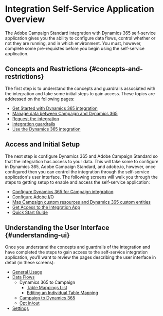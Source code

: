 # Integration Self-Service Application Overview

The Adobe Campaign Standard integration with Dynamics 365 self-service application gives you the ability to configure data flows, control whether or not they are running, and in which environment.   You must, however, complete some pre-requistes before you begin using the self-service application.

## Concepts and Restrictions {#concepts-and-restrictions}

The first step is to understand the concepts and guardrails associated with the integration and take some initial steps to gain access.    These topics are addressed on the following pages:
* [Get Started with Dynamics 365 integration](integrating/using/d365-acs-get-started.md)
* [Manage data between Campaign and Dynamics 365](integrating/using/d365-acs-notices-and-recommendations.md)
* [Request the integration](integrating/using/d365-acs-requesting-the-integration.md)
* [Integration guardrails](integrating/using/d365-acs-guardrails.md)
* [Use the Dynamics 365 integration](integrating/using/d365-acs-using-the-integration.md)  
 
## Access and Initial Setup 
 
The next step is configure Dynamics 365 and Adobe Campaign Standard so that the integration has access to your data.   This will take some to configure in Dynamics 365, Adobe Campaign Standard, and adobe.io, however, once configured then you can control the integration through the self-service application's user interface.  The following screens will walk you through the steps to getting setup to enable and access the self-service application:
* [Configure Dynamics 365 for Campaign integration](integrating/using/d365-acs-configure-d365.md)
* [Configure Adobe I/O](integrating/using/d365-acs-configure-adobe-io.md)
* [Map Campaign custom resources and Dynamics 365 custom entities](integrating/using/d365-acs-map-campaign-custom-resources-and-dynamics-365-custom-entities.md)
* [Get Access to the Integration App](integrating/using/d365-acs-self-service-app-control-access.md)
* [Quick Start Guide](integrating/using/d365-acs-self-service-app-quick-start-guide.md)    

## Understanding the User Interface {#understanding-ui}
 
Once you understand the concepts and guardrails of the integration and have completed the steps to gain access to the self-service integration application, you'll want to review the pages describing the user interface in detail (in these screens): 
* [General Usage](integrating/using/d365-acs-self-service-app-general-usage.md)
* [Data Flows](integrating/using/d365-acs-self-service-app-workflows.md)
    * Dynamics 365 to Campaign 
        * [Table Mappings List](integrating/using/d365-acs-self-service-app-ingress-list.md)
        * [Editing an Individual Table Mapping](integrating/using/d365-acs-self-service-app-ingress-individual-mapping.md)
    * [Campaign to Dynamics 365](integrating/using/d365-acs-self-service-app-egress.md)
    * [Opt in/out](integrating/using/d365-acs-self-service-app-optinout.md)
* [Settings](integrating/using/d365-acs-self-service-app-settings.md)

